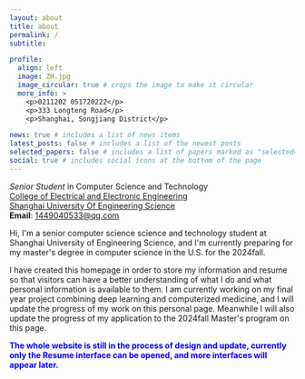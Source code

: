 ```yaml
---
layout: about
title: about
permalink: /
subtitle: 

profile:
  align: left
  image: ZH.jpg
  image_circular: true # crops the image to make it circular
  more_info: >
    <p>0211202 051720222</p>
    <p>333 Longteng Road</p>
    <p>Shanghai, Songjiang District</p>

news: true # includes a list of news items
latest_posts: false # includes a list of the newest posts
selected_papers: false # includes a list of papers marked as "selected={true}"
social: true # includes social icons at the bottom of the page
---
```

*Senior Student* in Computer Science and Technology\
[College of Electrical and Electronic Engineering](https://seee.sues.edu.cn/)\
[Shanghai University Of Engineering Science](https://www.sues.edu.cn/)\
**Email**: 1449040533@qq.com

Hi, I'm a senior computer science science and technology student at Shanghai University of Engineering Science, and I'm currently preparing for my master's degree in computer science in the U.S. for the 2024fall.

I have created this homepage in order to store my information and resume so that visitors can have a better understanding of what I do and what personal information is available to them. I am currently working on my final year project combining deep learning and computerized medicine, and I will update the progress of my work on this personal page. Meanwhile I will also update the progress of my application to the 2024fall Master's program on this page.

**<span style="color:blue;">The whole website is still in the process of design and update, currently only the Resume interface can be opened, and more interfaces will appear later.</span>**

<!-- Write your biography here. Tell the world about yourself. Link to your favorite [subreddit](http://reddit.com). You can put a picture in, too. The code is already in, just name your picture `prof_pic.jpg` and put it in the `img/` folder.

Put your address / P.O. box / other info right below your picture. You can also disable any of these elements by editing `profile` property of the YAML header of your `_pages/about.md`. Edit `_bibliography/papers.bib` and Jekyll will render your [publications page](/al-folio/publications/) automatically.

Link to your social media connections, too. This theme is set up to use [Font Awesome icons](https://fontawesome.com/) and [Academicons](https://jpswalsh.github.io/academicons/), like the ones below. Add your Facebook, Twitter, LinkedIn, Google Scholar, or just disable all of them. -->
